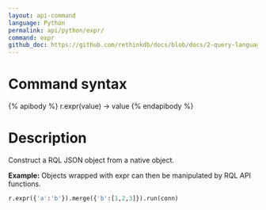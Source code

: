```yaml
---
layout: api-command 
language: Python
permalink: api/python/expr/
command: expr
github_doc: https://github.com/rethinkdb/docs/blob/docs/2-query-language/api/python/control-structures/expr.md
---
```


# Command syntax #

{% apibody %}
r.expr(value) &rarr; value
{% endapibody %}

# Description #

Construct a RQL JSON object from a native object.

__Example:__ Objects wrapped with expr can then be manipulated by RQL API functions.

```py
r.expr({'a':'b'}).merge({'b':[1,2,3]}).run(conn)
```


